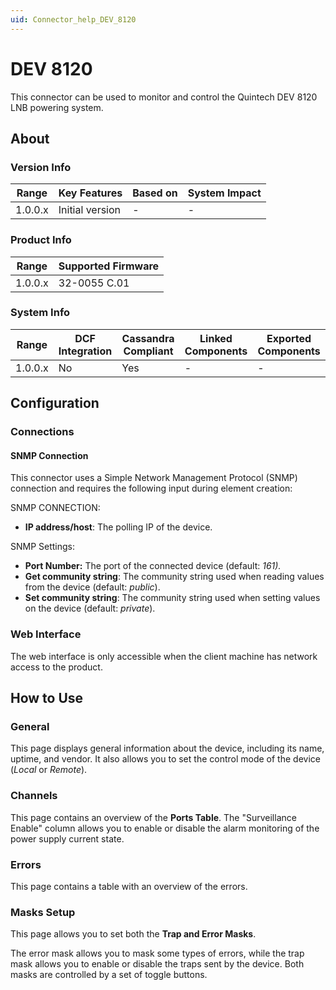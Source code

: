 ```yaml
---
uid: Connector_help_DEV_8120
---
```


# DEV 8120

This connector can be used to monitor and control the Quintech DEV 8120 LNB powering system.

## About

### Version Info

| **Range** | **Key Features** | **Based on** | **System Impact** |
|-----------|------------------|--------------|-------------------|
| 1.0.0.x   | Initial version  | \-           | \-                |

### Product Info

| Range     | Supported Firmware     |
|-----------|------------------------|
| 1.0.0.x   | 32-0055 C.01           |

### System Info

| Range     | DCF Integration     | Cassandra Compliant     | Linked Components     | Exported Components     |
|-----------|---------------------|-------------------------|-----------------------|-------------------------|
| 1.0.0.x   | No                  | Yes                     | \-                    | \-                      |

## Configuration

### Connections

#### SNMP Connection

This connector uses a Simple Network Management Protocol (SNMP) connection and requires the following input during element creation:

SNMP CONNECTION:

- **IP address/host**: The polling IP of the device.

SNMP Settings:

- **Port Number:** The port of the connected device (default: *161).*
- **Get community string**: The community string used when reading values from the device (default: *public*).
- **Set community string**: The community string used when setting values on the device (default: *private*).

### Web Interface

The web interface is only accessible when the client machine has network access to the product.

## How to Use

### General

This page displays general information about the device, including its name, uptime, and vendor. It also allows you to set the control mode of the device (*Local* or *Remote*).

### Channels

This page contains an overview of the **Ports Table**. The "Surveillance Enable" column allows you to enable or disable the alarm monitoring of the power supply current state.

### Errors

This page contains a table with an overview of the errors.

### Masks Setup

This page allows you to set both the **Trap and Error Masks**.

The error mask allows you to mask some types of errors, while the trap mask allows you to enable or disable the traps sent by the device. Both masks are controlled by a set of toggle buttons.
